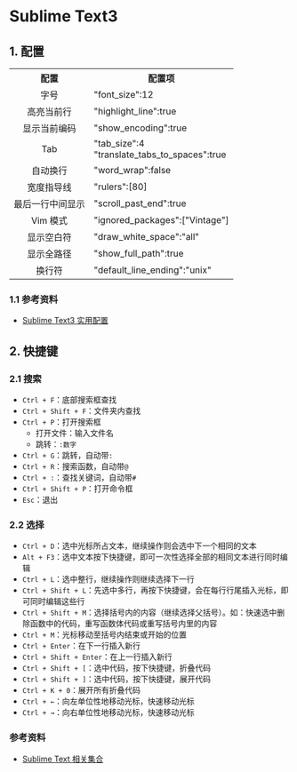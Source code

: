 # Sublime Text3

## 1. 配置

<table>
    <tr><th align="center">配置</th><th>配置项</th></tr>
    <tr><td align="center">字号</td><td>"font_size":12</td></tr>
    <tr><td align="center">高亮当前行</td><td>"highlight_line":true</td></tr>
    <tr><td align="center">显示当前编码</td><td>"show_encoding":true</td></tr>
    <tr><td align="center">Tab</td><td>"tab_size":4<br/>"translate_tabs_to_spaces":true</td></tr>
    <tr><td align="center">自动换行</td><td>"word_wrap":false</td></tr>
    <tr><td align="center">宽度指导线</td><td>"rulers":[80]</td></tr>
    <tr><td align="center">最后一行中间显示</td><td>"scroll_past_end":true</td></tr>
    <tr><td align="center">Vim 模式</td><td>"ignored_packages":["Vintage"]</td></tr>
    <tr><td align="center">显示空白符</td><td>"draw_white_space":"all"</td></tr>
    <tr><td align="center">显示全路径</td><td>"show_full_path":true</td></tr>
    <tr><td align="center">换行符</td><td>"default_line_ending":"unix"</td></tr>
</table>

### 1.1 参考资料

- [Sublime Text3 实用配置](https://segmentfault.com/a/1190000002596724)

## 2. 快捷键

### 2.1 搜索

- `Ctrl + F`：底部搜索框查找
- `Ctrl + Shift + F`：文件夹内查找
- `Ctrl + P`：打开搜索框
    - 打开文件：输入文件名
    - 跳转：`:数字`
- `Ctrl + G`：跳转，自动带`:`
- `Ctrl + R`：搜索函数，自动带`@`
- `Ctrl + :`：查找关键词，自动带`#`
- `Ctrl + Shift + P`：打开命令框
- `Esc`：退出

### 2.2 选择

- `Ctrl + D`：选中光标所占文本，继续操作则会选中下一个相同的文本
- `Alt + F3`：选中文本按下快捷键，即可一次性选择全部的相同文本进行同时编辑
- `Ctrl + L`：选中整行，继续操作则继续选择下一行
- `Ctrl + Shift + L`：先选中多行，再按下快捷键，会在每行行尾插入光标，即可同时编辑这些行
- `Ctrl + Shift + M`：选择括号内的内容（继续选择父括号）。如：快速选中删除函数中的代码，重写函数体代码或重写括号内里的内容
- `Ctrl + M`：光标移动至括号内结束或开始的位置
- `Ctrl + Enter`：在下一行插入新行
- `Ctrl + Shift + Enter`：在上一行插入新行
- `Ctrl + Shift + [`：选中代码，按下快捷键，折叠代码
- `Ctrl + Shift + ]`：选中代码，按下快捷键，展开代码
- `Ctrl + K + 0`：展开所有折叠代码
- `Ctrl + ←`：向左单位性地移动光标，快速移动光标
- `Ctrl + →`：向右单位性地移动光标，快速移动光标

### 参考资料

- [Sublime Text 相关集合](https://github.com/JaredCubilla/sublime)
